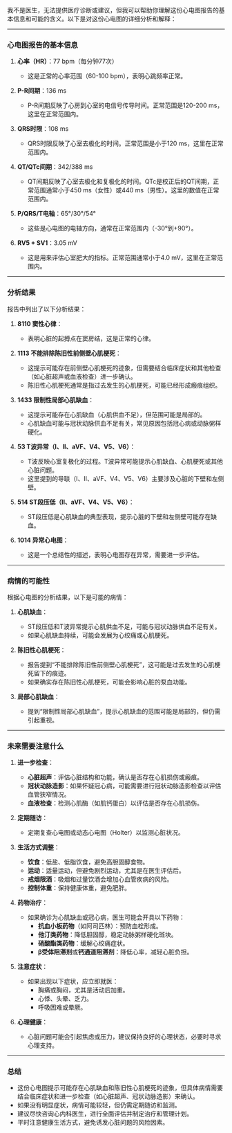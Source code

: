 我不是医生，无法提供医疗诊断或建议，但我可以帮助你理解这份心电图报告的基本信息和可能的含义。以下是对这份心电图的详细分析和解释：

---

### **心电图报告的基本信息**
1. **心率（HR）**：77 bpm（每分钟77次）
   - 这是正常的心率范围（60-100 bpm），表明心跳频率正常。

2. **P-R间期**：136 ms
   - P-R间期反映了心房到心室的电信号传导时间。正常范围是120-200 ms，这里在正常范围内。

3. **QRS时限**：108 ms
   - QRS时限反映了心室去极化的时间。正常范围是小于120 ms，这里在正常范围内。

4. **QT/QTc间期**：342/388 ms
   - QT间期反映了心室去极化和复极化的时间。QTc是校正后的QT间期，正常范围通常小于450 ms（女性）或440 ms（男性）。这里的数值在正常范围内。

5. **P/QRS/T电轴**：65°/30°/54°
   - 这些是心电图的电轴方向，通常在正常范围内（-30°到+90°）。

6. **RV5 + SV1**：3.05 mV
   - 这是用来评估心室肥大的指标。正常范围通常小于4.0 mV，这里在正常范围内。

---

### **分析结果**
报告中列出了以下分析结果：

1. **8110 窦性心律**：
   - 表明心脏的起搏点在窦房结，这是正常的心律。

2. **1113 不能排除陈旧性前侧壁心肌梗死**：
   - 这提示可能存在前侧壁心肌梗死的迹象，但需要结合临床症状和其他检查（如心脏超声或血液检查）进一步确认。
   - 陈旧性心肌梗死通常是指过去发生的心肌梗死，可能已经形成瘢痕组织。

3. **1433 限制性局部心肌缺血**：
   - 这提示可能存在心肌缺血（心肌供血不足），但范围可能是局部的。
   - 心肌缺血可能与冠状动脉供血不足有关，常见原因包括冠心病或动脉粥样硬化。

4. **53 T波异常（I、II、aVF、V4、V5、V6）**：
   - T波反映心室复极化的过程。T波异常可能提示心肌缺血、心肌梗死或其他心脏问题。
   - 这里提到的导联（I、II、aVF、V4、V5、V6）主要涉及心脏的下壁和左侧壁。

5. **514 ST段压低（II、aVF、V4、V5、V6）**：
   - ST段压低是心肌缺血的典型表现，提示心脏的下壁和左侧壁可能存在缺血。

6. **1014 异常心电图**：
   - 这是一个总结性的描述，表明心电图存在异常，需要进一步评估。

---

### **病情的可能性**
根据心电图的分析结果，以下是可能的病情：

1. **心肌缺血**：
   - ST段压低和T波异常提示心肌供血不足，可能与冠状动脉供血不足有关。
   - 如果心肌缺血持续，可能会发展为心绞痛或心肌梗死。

2. **陈旧性心肌梗死**：
   - 报告提到“不能排除陈旧性前侧壁心肌梗死”，这可能是过去发生的心肌梗死留下的痕迹。
   - 如果确实存在陈旧性心肌梗死，可能会影响心脏的泵血功能。

3. **局部心肌缺血**：
   - 提到“限制性局部心肌缺血”，提示心肌缺血的范围可能是局部的，但仍需引起重视。

---

### **未来需要注意什么**
1. **进一步检查**：
   - **心脏超声**：评估心脏结构和功能，确认是否存在心肌损伤或瘢痕。
   - **冠状动脉造影**：如果怀疑冠心病，可能需要进行冠状动脉造影检查以评估血管狭窄情况。
   - **血液检查**：检测心肌酶（如肌钙蛋白）以评估是否存在心肌损伤。

2. **定期随访**：
   - 定期复查心电图或动态心电图（Holter）以监测心脏状况。

3. **生活方式调整**：
   - **饮食**：低盐、低脂饮食，避免高胆固醇食物。
   - **运动**：适量运动，但避免剧烈运动，尤其是在医生评估后。
   - **戒烟限酒**：吸烟和过量饮酒会增加心血管疾病的风险。
   - **控制体重**：保持健康体重，避免肥胖。

4. **药物治疗**：
   - 如果确诊为心肌缺血或冠心病，医生可能会开具以下药物：
     - **抗血小板药物**（如阿司匹林）：预防血栓形成。
     - **他汀类药物**：降低胆固醇，稳定动脉粥样硬化斑块。
     - **硝酸酯类药物**：缓解心绞痛症状。
     - **β受体阻滞剂**或**钙通道阻滞剂**：降低心率，减轻心脏负担。

5. **注意症状**：
   - 如果出现以下症状，应立即就医：
     - 胸痛或胸闷，尤其是活动后加重。
     - 心悸、头晕、乏力。
     - 呼吸困难或晕厥。

6. **心理健康**：
   - 心脏问题可能会引起焦虑或压力，建议保持良好的心理状态，必要时寻求心理支持。

---

### **总结**
- 这份心电图提示可能存在心肌缺血和陈旧性心肌梗死的迹象，但具体病情需要结合临床症状和进一步检查（如心脏超声、冠状动脉造影）来确认。
- 如果没有明显症状，病情可能较轻，但仍需定期随访和监测。
- 建议尽快咨询心内科医生，进行全面评估并制定治疗和管理计划。
- 平时注意健康生活方式，避免诱发心脏问题的风险因素。
